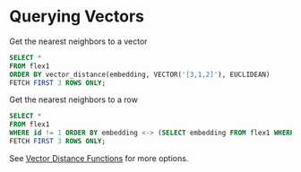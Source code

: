 # Querying Vectors

Get the nearest neighbors to a vector

```SQL
SELECT *
FROM flex1
ORDER BY vector_distance(embedding, VECTOR('[3,1,2]'), EUCLIDEAN)
FETCH FIRST 3 ROWS ONLY;
```

Get the nearest neighbors to a row

```SQL
SELECT *
FROM flex1
WHERE id != 1 ORDER BY embedding <-> (SELECT embedding FROM flex1 WHERE id = 1)
FETCH FIRST 3 ROWS ONLY;
```

See [Vector Distance Functions](Vector%20Distance%20Functions.md) for more options.

